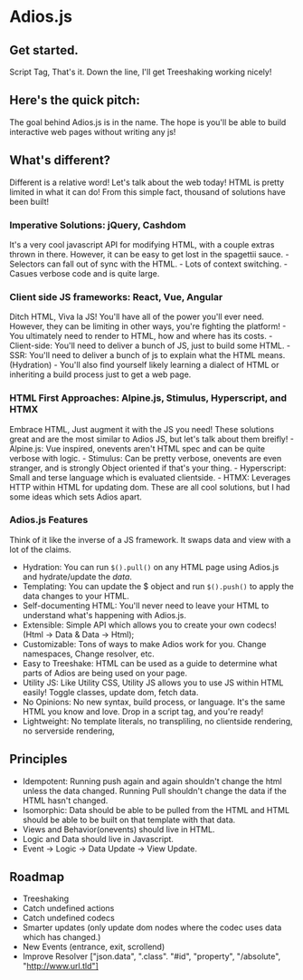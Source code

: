 # Adios.js

## Get started.
Script Tag, That's it.
Down the line, I'll get Treeshaking working nicely! 

## Here's the quick pitch: 
The goal behind Adios.js is in the name. The hope is you'll be able to build interactive web pages without writing any js!

## What's different?
Different is a relative word! Let's talk about the web today!
HTML is pretty limited in what it can do! From this simple fact, thousand of solutions have been built!

### Imperative Solutions: jQuery, Cashdom
  It's a very cool javascript API for modifying HTML, with a couple extras thrown in there.
  However, it can be easy to get lost in the spagettii sauce. 
    - Selectors can fall out of sync with the HTML. 
    - Lots of context switching. 
    - Casues verbose code and is quite large.

### Client side JS frameworks: React, Vue, Angular
  Ditch HTML, Viva la JS! You'll have all of the power you'll ever need.
  However, they can be limiting in other ways, you're fighting the platform!
    - You ultimately need to render to HTML, how and where has its costs.
      - Client-side: You'll need to deliver a bunch of JS, just to build some HTML.
      - SSR: You'll need to deliver a bunch of js to explain what the HTML means. (Hydration)
    - You'll also find yourself likely learning a dialect of HTML or inheriting a build process just to get a web page.
    
### HTML First Approaches: Alpine.js, Stimulus, Hyperscript, and HTMX
  Embrace HTML, Just augment it with the JS you need! 
  These solutions great and are the most similar to Adios JS, but let's talk about them breifly! 
    - Alpine.js: Vue inspired, onevents aren't HTML spec and can be quite verbose with logic.
    - Stimulus: Can be pretty verbose, onevents are even stranger, and is strongly Object oriented if that's your thing.
    - Hyperscript: Small and terse language which is evaluated clientside.
    - HTMX: Leverages HTTP within HTML for updating dom.
  These are all cool solutions, but I had some ideas which sets Adios apart.
  
### Adios.js Features
Think of it like the inverse of a JS framework. It swaps data and view with a lot of the claims.
- Hydration: You can run `$().pull()` on any HTML page using Adios.js and hydrate/update the *data*. 
- Templating: You can update the $ object and run `$().push()` to apply the data changes to your HTML.
- Self-documenting HTML: You'll never need to leave your HTML to understand what's happening with Adios.js.
- Extensible: Simple API which allows you to create your own codecs! (Html -> Data & Data -> Html);
- Customizable: Tons of ways to make Adios work for you. Change namespaces, Change resolver, etc.
- Easy to Treeshake: HTML can be used as a guide to determine what parts of Adios are being used on your page.
- Utility JS: Like Utility CSS, Utility JS allows you to use JS within HTML easily! Toggle classes, update dom, fetch data.
- No Opinions: No new syntax, build process, or language. It's the same HTML you know and love. Drop in a script tag, and you're ready!
- Lightweight: No template literals, no transpliling, no clientside rendering, no serverside rendering, 


## Principles 
- Idempotent: Running push again and again shouldn't change the html unless the data changed. Running Pull shouldn't change the data if the HTML hasn't changed.
- Isomorphic: Data should be able to be pulled from the HTML and HTML should be able to be built on that template with that data.
- Views and Behavior(onevents) should live in HTML.
- Logic and Data should live in Javascript.
- Event -> Logic -> Data Update -> View Update.


## Roadmap
- Treeshaking
- Catch undefined actions
- Catch undefined codecs
- Smarter updates (only update dom nodes where the codec uses data which has changed.)
- New Events (entrance, exit, scrollend)
- Improve Resolver ["json.data", ".class". "#id", "property", "/absolute", "http://www.url.tld"]
